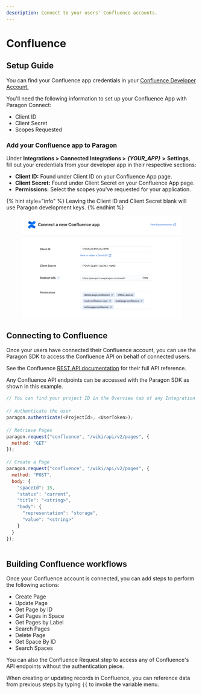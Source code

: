 ```yaml
---
description: Connect to your users' Confluence accounts.
---
```


# Confluence

## Setup Guide

You can find your Confluence app credentials in your [Confluence Developer Account.](https://developer.atlassian.com/cloud/confluence/rest/v1/intro)

You'll need the following information to set up your Confluence App with Paragon Connect:

* Client ID
* Client Secret
* Scopes Requested

### Add your Confluence app to Paragon

Under **Integrations > Connected Integrations >** _**{YOUR\_APP}**_ **>** **Settings**, fill out your credentials from your developer app in their respective sections:

* **Client ID:** Found under Client ID on your Confluence App page.
* **Client Secret:** Found under Client Secret on your Confluence App page.
* **Permissions:** Select the scopes you've requested for your application.

{% hint style="info" %}
Leaving the Client ID and Client Secret blank will use Paragon development keys.
{% endhint %}

<figure><img src="../../.gitbook/assets/Connecting your Confluence app to Paragon Connect.png" alt=""><figcaption></figcaption></figure>

## Connecting to Confluence

Once your users have connected their Confluence account, you can use the Paragon SDK to access the Confluence API on behalf of connected users.

See the Confluence [REST API documentation](https://developer.atlassian.com/cloud/confluence/rest/v1/intro) for their full API reference.

Any Confluence API endpoints can be accessed with the Paragon SDK as shown in this example.

```javascript
// You can find your project ID in the Overview tab of any Integration

// Authenticate the user
paragon.authenticate(<ProjectId>, <UserToken>);
            
// Retrieve Pages
paragon.request("confluence", "/wiki/api/v2/pages", {
  method: "GET"
});

// Create a Page
paragon.request("confluence", "/wiki/api/v2/pages", {
  method: "POST",
  body: {
    "spaceId": 15,
    "status": "current",
    "title": "<string>",
    "body": {
      "representation": "storage",
      "value": "<string>"
    }
  }
});
  
```

## Building Confluence workflows

Once your Confluence account is connected, you can add steps to perform the following actions:

* Create Page
* Update Page
* Get Page by ID
* Get Pages in Space
* Get Pages by Label
* Search Pages
* Delete Page
* Get Space By ID
* Search Spaces

You can also the Confluence Request step to access any of Confluence's API endpoints without the authentication piece.

When creating or updating records in Confluence, you can reference data from previous steps by typing `{{` to invoke the variable menu.
